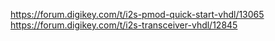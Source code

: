 https://forum.digikey.com/t/i2s-pmod-quick-start-vhdl/13065
https://forum.digikey.com/t/i2s-transceiver-vhdl/12845
